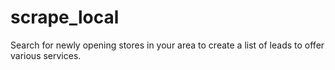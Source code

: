 # scrape_local
Search for newly opening stores in your area to create a list of leads to offer various services.
